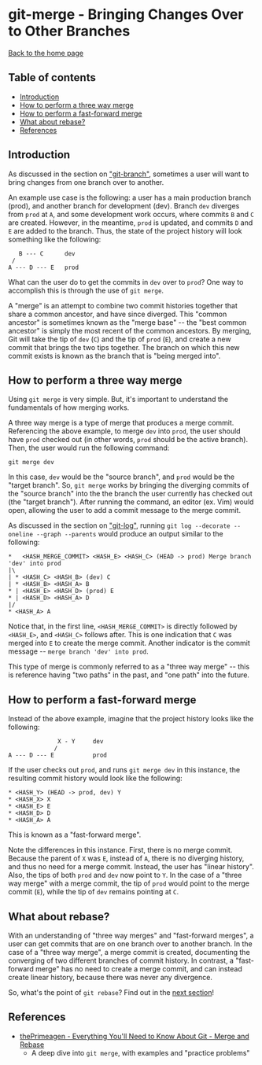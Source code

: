 # git-merge - Bringing Changes Over to Other Branches

[Back to the home page](../README.md)

## Table of contents

- [Introduction](#introduction)
- [How to perform a three way merge](#how-to-perform-a-three-way-merge)
- [How to perform a fast-forward merge](#how-to-perform-a-fast-forward-merge)
- [What about rebase?](#what-about-rebase)
- [References](#references)

## Introduction

As discussed in the section on ["git-branch"](git-branch.md), sometimes a user will want to bring changes from one branch over to another.

An example use case is the following: a user has a main production branch (prod), and another branch for development (dev). Branch `dev` diverges from `prod` at `A`, and some development work occurs, where commits `B` and `C` are created. However, in the meantime, `prod` is updated, and commits `D` and `E` are added to the branch. Thus, the state of the project history will look something like the following:

```
   B --- C      dev
 /
A --- D --- E   prod
```

What can the user do to get the commits in `dev` over to `prod`? One way to accomplish this is through the use of `git merge`.

A "merge" is an attempt to combine two commit histories together that share a common ancestor, and have since diverged. This "common ancestor" is sometimes known as the "merge base" -- the "best common ancestor" is simply the most recent of the common ancestors. By merging, Git will take the tip of `dev` (`C`) and the tip of `prod` (`E`), and create a new commit that brings the two tips together. The branch on which this new commit exists is known as the branch that is "being merged into".

## How to perform a three way merge

Using `git merge` is very simple. But, it's important to understand the fundamentals of how merging works.

A three way merge is a type of merge that produces a merge commit. Referencing the above example, to merge `dev` into `prod`, the user should have `prod` checked out (in other words, `prod` should be the active branch). Then, the user would run the following command:

```
git merge dev
```

In this case, `dev` would be the "source branch", and `prod` would be the "target branch". So, `git merge` works by bringing the diverging commits of the "source branch" into the the branch the user currently has checked out (the "target branch"). After running the command, an editor (ex. Vim) would open, allowing the user to add a commit message to the merge commit.

As discussed in the section on ["git-log"](git-log.md#git-log-parents), running `git log --decorate --oneline --graph --parents` would produce an output similar to the following:

```
*   <HASH_MERGE_COMMIT> <HASH_E> <HASH_C> (HEAD -> prod) Merge branch 'dev' into prod
|\
| * <HASH_C> <HASH_B> (dev) C
| * <HASH_B> <HASH_A> B
* | <HASH_E> <HASH_D> (prod) E
* | <HASH_D> <HASH_A> D
|/
* <HASH_A> A
```

Notice that, in the first line, `<HASH_MERGE_COMMIT>` is directly followed by `<HASH_E>`, and `<HASH_C>` follows after. This is one indication that `C` was merged into `E` to create the merge commit. Another indicator is the commit message -- `merge branch 'dev' into prod`.

This type of merge is commonly referred to as a "three way merge" -- this is reference having "two paths" in the past, and "one path" into the future.

## How to perform a fast-forward merge

Instead of the above example, imagine that the project history looks like the following:

```
              X - Y     dev
             /
A --- D --- E           prod
```

If the user checks out `prod`, and runs `git merge dev` in this instance, the resulting commit history would look like the following:

```
* <HASH_Y> (HEAD -> prod, dev) Y
* <HASH_X> X
* <HASH_E> E
* <HASH_D> D
* <HASH_A> A
```

This is known as a "fast-forward merge".

Note the differences in this instance. First, there is no merge commit. Because the parent of `X` was `E`, instead of `A`, there is no diverging history, and thus no need for a merge commit. Instead, the user has "linear history". Also, the tips of both `prod` and `dev` now point to `Y`. In the case of a "three way merge" with a merge commit, the tip of `prod` would point to the merge commit (`E`), while the tip of `dev` remains pointing at `C`.

## What about rebase?

With an understanding of "three way merges" and "fast-forward merges", a user can get commits that are on one branch over to another branch. In the case of a "three way merge", a merge commit is created, documenting the converging of two different branches of commit history. In contrast, a "fast-forward merge" has no need to create a merge commit, and can instead create linear history, because there was never any divergence.

So, what's the point of `git rebase`? Find out in the [next section](git-rebase.md)!

## References

- [thePrimeagen - Everything You'll Need to Know About Git - Merge and Rebase](https://theprimeagen.github.io/fem-git/lessons/branches-merges-and-more/merge-and-rebase)
    - A deep dive into `git merge`, with examples and "practice problems"
